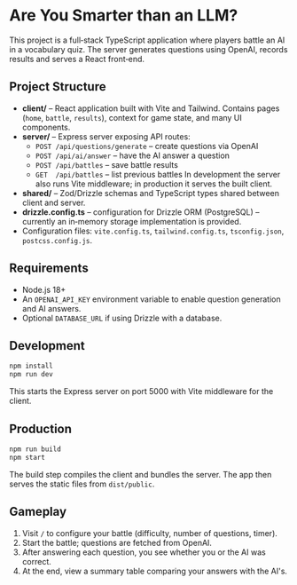 # Are You Smarter than an LLM?

This project is a full‑stack TypeScript application where players battle an AI in a vocabulary quiz. The server generates questions using OpenAI, records results and serves a React front‑end.

## Project Structure

- **client/** – React application built with Vite and Tailwind. Contains pages (`home`, `battle`, `results`), context for game state, and many UI components.
- **server/** – Express server exposing API routes:
  - `POST /api/questions/generate` – create questions via OpenAI
  - `POST /api/ai/answer` – have the AI answer a question
  - `POST /api/battles` – save battle results
  - `GET  /api/battles` – list previous battles
  In development the server also runs Vite middleware; in production it serves the built client.
- **shared/** – Zod/Drizzle schemas and TypeScript types shared between client and server.
- **drizzle.config.ts** – configuration for Drizzle ORM (PostgreSQL) – currently an in‑memory storage implementation is provided.
- Configuration files: `vite.config.ts`, `tailwind.config.ts`, `tsconfig.json`, `postcss.config.js`.

## Requirements

- Node.js 18+
- An `OPENAI_API_KEY` environment variable to enable question generation and AI answers.
- Optional `DATABASE_URL` if using Drizzle with a database.

## Development

```bash
npm install
npm run dev
```

This starts the Express server on port 5000 with Vite middleware for the client.

## Production

```bash
npm run build
npm start
```

The build step compiles the client and bundles the server. The app then serves the static files from `dist/public`.

## Gameplay

1. Visit `/` to configure your battle (difficulty, number of questions, timer).
2. Start the battle; questions are fetched from OpenAI.
3. After answering each question, you see whether you or the AI was correct.
4. At the end, view a summary table comparing your answers with the AI's.

